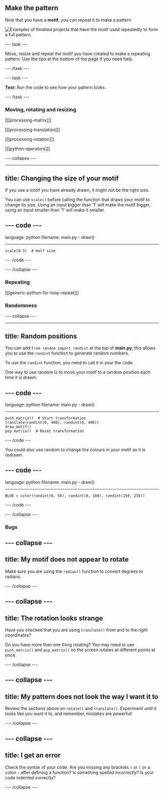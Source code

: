 ## Make the pattern

Now that you have a **motif**, you can repeat it to make a pattern

![Examples of finished projects that have the motif used repeatedly to form a full pattern.](images/second.gif)


--- task ---

Move, resize and repeat the motif you have created to make a repeating pattern. Use the tips at the bottom of the page if you need help.

--- /task ---


--- task ---

**Test:** Run the code to see how your pattern looks.

--- /task ---




### Moving, rotating and resizing

[[[processing-matrix]]]

[[[processing-translation]]]

[[[processing-rotation]]]

[[[python-operators]]]

--- collapse ---

---
title: Changing the size of your motif
---

If you use a motif you have already drawn, it might not be the right size. 

You can use `scale()` before calling the function that draws your motif to change its size. Using an input bigger than '1' will make the motif bigger, using an input smaller than '1' will make it smaller. 

--- code ---
---
language: python
filename: main.py - draw()

---

    scale(0.5)  # Half size

--- /code ---

--- /collapse ---

### Repeating

[[[generic-python-for-loop-repeat]]]

### Randomness

--- collapse ---

---
title: Random positions
---

You can add `from random import randint` at the top of **main.py**, this allows you to use the `randint` function to generate random numbers.

To use the `randint` function, you need to call it in your the code. 

One way to use random is to move your motif to a random position each time it is drawn:

--- code ---
---
language: python
filename: main.py - draw()

---

    push_matrix()  # Start transformation
    translate(randint(0, 400), randint(0, 400))
    draw_motif()
    pop_matrix()  # Reset transformation

--- /code ---

You could also use random to change the colours in your motif as it is redrawn. 

--- code ---
---
language: python
filename: main.py - draw()

---

    BLUE = color(randint(0, 50), randint(0, 100), randint(150, 255))

--- /code ---

--- /collapse ---

### Bugs

--- collapse ---
---
title: My motif does not appear to rotate
---

Make sure you are using the `radian()` function to convert degrees to radians.

--- /collapse ---

--- collapse ---
---
title: The rotation looks strange
---

Have you checked that you are using `translate()` from and to the right coordinates? 

Do you have more than one thing rotating? You may need to use `push_matrix()` and `pop_matrix()` so the screen rotates at different points at once.

--- /collapse ---

--- collapse ---
---
title: My pattern does not look the way I want it to
---

Review the sections above on `rotate()` and `translate()`. Experiment until it looks like you want it to, and remember, mistakes are powerful!

--- /collapse ---

--- collapse ---
---
title: I get an error
---

Check the syntax of your code. Are you missing any brackets `(` or `)` or a colon `:` after defining a function? Is something spelled incorrectly? Is your code indented correctly?

--- /collapse ---

